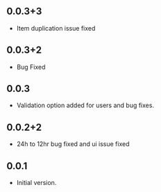 ##  0.0.3+3
- Item duplication issue fixed 

##  0.0.3+2
- Bug Fixed

##  0.0.3
- Validation option added for users and bug fixes.

##  0.0.2+2
- 24h to 12hr bug fixed and ui issue fixed 

## 0.0.1
- Initial version.
